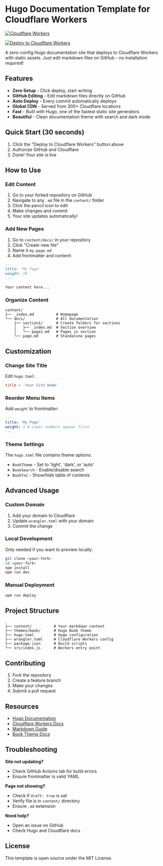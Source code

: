 # Hugo Documentation Template for Cloudflare Workers

[![Cloudflare Workers](https://img.shields.io/badge/Powered%20by-Cloudflare%20Workers-orange?style=for-the-badge&logo=cloudflare)](https://workers.cloudflare.com/)

[![Deploy to Cloudflare Workers](https://deploy.workers.cloudflare.com/button)](https://deploy.workers.cloudflare.com/?url=https://github.com/taslabs-net/cloudflarepages-hugo)

A zero-config Hugo documentation site that deploys to Cloudflare Workers with
static assets. Just edit markdown files on GitHub - no installation required!

## Features

- **Zero Setup** - Click deploy, start writing
- **GitHub Editing** - Edit markdown files directly on GitHub
- **Auto Deploy** - Every commit automatically deploys
- **Global CDN** - Served from 300+ Cloudflare locations
- **Fast** - Built with Hugo, one of the fastest static site generators
- **Beautiful** - Clean documentation theme with search and dark mode

## Quick Start (30 seconds)

1. Click the "Deploy to Cloudflare Workers" button above
2. Authorize GitHub and Cloudflare
3. Done! Your site is live

## How to Use

### Edit Content

1. Go to your forked repository on GitHub
2. Navigate to any `.md` file in the `content/` folder
3. Click the pencil icon to edit
4. Make changes and commit
5. Your site updates automatically!

### Add New Pages

1. Go to `content/docs/` in your repository
2. Click "Create new file"
3. Name it `my-page.md`
4. Add frontmatter and content:

```markdown
---
title: 'My Page'
weight: 10
---

Your content here...
```

### Organize Content

```
content/
├── _index.md          # Homepage
└── docs/              # All documentation
    ├── section1/      # Create folders for sections
    │   ├── _index.md  # Section overview
    │   └── page1.md   # Pages in section
    └── page.md        # Standalone pages
```

## Customization

### Change Site Title

Edit `hugo.toml`:

```toml
title = 'Your Site Name'
```

### Reorder Menu Items

Add `weight` to frontmatter:

```yaml
---
title: 'My Page'
weight: 1 # Lower numbers appear first
---
```

### Theme Settings

The `hugo.toml` file contains theme options:

- `BookTheme` - Set to 'light', 'dark', or 'auto'
- `BookSearch` - Enable/disable search
- `BookToC` - Show/hide table of contents

## Advanced Usage

### Custom Domain

1. Add your domain to Cloudflare
2. Update `wrangler.toml` with your domain
3. Commit the change

### Local Development

Only needed if you want to preview locally:

```bash
git clone <your-fork>
cd <your-fork>
npm install
npm run dev
```

### Manual Deployment

```bash
npm run deploy
```

## Project Structure

```
.
├── content/          # Your markdown content
├── themes/book/      # Hugo Book theme
├── hugo.toml         # Hugo configuration
├── wrangler.toml     # Cloudflare Workers config
├── package.json      # Build scripts
└── src/index.js      # Workers entry point
```

## Contributing

1. Fork the repository
2. Create a feature branch
3. Make your changes
4. Submit a pull request

## Resources

- [Hugo Documentation](https://gohugo.io/documentation/)
- [Cloudflare Workers Docs](https://developers.cloudflare.com/workers/)
- [Markdown Guide](https://www.markdownguide.org/)
- [Book Theme Docs](https://github.com/alex-shpak/hugo-book)

## Troubleshooting

**Site not updating?**

- Check GitHub Actions tab for build errors
- Ensure frontmatter is valid YAML

**Page not showing?**

- Check if `draft: true` is set
- Verify file is in `content/` directory
- Ensure `.md` extension

**Need help?**

- Open an issue on GitHub
- Check Hugo and Cloudflare docs

## License

This template is open source under the MIT License.
